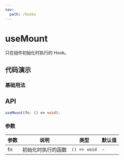 ```yaml
---
nav:
  path: /hooks
---
```


# useMount

只在组件初始化时执行的 Hook。

## 代码演示

### 基础用法

<code src="du-hooks/useMount/demo/index.tsx"></code>

## API

```typescript
useMount(fn: () => void);
```

### 参数

| 参数 | 说明               | 类型         | 默认值 |
| ---- | ------------------ | ------------ | ------ |
| fn   | 初始化时执行的函数 | `() => void` | -      |

